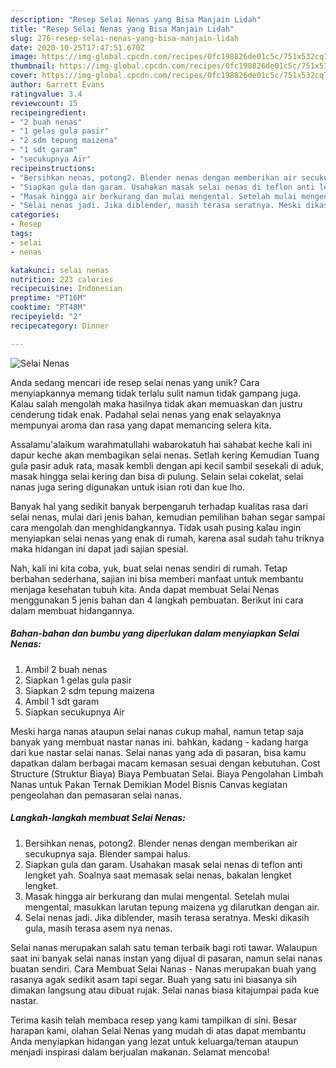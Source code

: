 ```yaml
---
description: "Resep Selai Nenas yang Bisa Manjain Lidah"
title: "Resep Selai Nenas yang Bisa Manjain Lidah"
slug: 276-resep-selai-nenas-yang-bisa-manjain-lidah
date: 2020-10-25T17:47:51.670Z
image: https://img-global.cpcdn.com/recipes/0fc198826de01c5c/751x532cq70/selai-nenas-foto-resep-utama.jpg
thumbnail: https://img-global.cpcdn.com/recipes/0fc198826de01c5c/751x532cq70/selai-nenas-foto-resep-utama.jpg
cover: https://img-global.cpcdn.com/recipes/0fc198826de01c5c/751x532cq70/selai-nenas-foto-resep-utama.jpg
author: Garrett Evans
ratingvalue: 3.4
reviewcount: 15
recipeingredient:
- "2 buah nenas"
- "1 gelas gula pasir"
- "2 sdm tepung maizena"
- "1 sdt garam"
- "secukupnya Air"
recipeinstructions:
- "Bersihkan nenas, potong2. Blender nenas dengan memberikan air secukupnya saja. Blender sampai halus."
- "Siapkan gula dan garam. Usahakan masak selai nenas di teflon anti lengket yah. Soalnya saat memasak selai nenas, bakalan lengket lengket."
- "Masak hingga air berkurang dan mulai mengental. Setelah mulai mengental, masukkan larutan tepung maizena yg dilarutkan dengan air."
- "Selai nenas jadi. Jika diblender, masih terasa seratnya. Meski dikasih gula, masih terasa asem nya nenas."
categories:
- Resep
tags:
- selai
- nenas

katakunci: selai nenas 
nutrition: 223 calories
recipecuisine: Indonesian
preptime: "PT16M"
cooktime: "PT48M"
recipeyield: "2"
recipecategory: Dinner

---
```



![Selai Nenas](https://img-global.cpcdn.com/recipes/0fc198826de01c5c/751x532cq70/selai-nenas-foto-resep-utama.jpg)

Anda sedang mencari ide resep selai nenas yang unik? Cara menyiapkannya memang tidak terlalu sulit namun tidak gampang juga. Kalau salah mengolah maka hasilnya tidak akan memuaskan dan justru cenderung tidak enak. Padahal selai nenas yang enak selayaknya mempunyai aroma dan rasa yang dapat memancing selera kita.

Assalamu&#39;alaikum warahmatullahi wabarokatuh hai sahabat keche kali ini dapur keche akan membagikan selai nenas. Setlah kering Kemudian Tuang gula pasir aduk rata, masak kembli dengan api kecil sambil sesekali di aduk, masak hingga selai kering dan bisa di pulung. Selain selai cokelat, selai nanas juga sering digunakan untuk isian roti dan kue lho.

Banyak hal yang sedikit banyak berpengaruh terhadap kualitas rasa dari selai nenas, mulai dari jenis bahan, kemudian pemilihan bahan segar sampai cara mengolah dan menghidangkannya. Tidak usah pusing kalau ingin menyiapkan selai nenas yang enak di rumah, karena asal sudah tahu triknya maka hidangan ini dapat jadi sajian spesial.


Nah, kali ini kita coba, yuk, buat selai nenas sendiri di rumah. Tetap berbahan sederhana, sajian ini bisa memberi manfaat untuk membantu menjaga kesehatan tubuh kita. Anda dapat membuat Selai Nenas menggunakan 5 jenis bahan dan 4 langkah pembuatan. Berikut ini cara dalam membuat hidangannya.

<!--inarticleads1-->

##### Bahan-bahan dan bumbu yang diperlukan dalam menyiapkan Selai Nenas:

1. Ambil 2 buah nenas
1. Siapkan 1 gelas gula pasir
1. Siapkan 2 sdm tepung maizena
1. Ambil 1 sdt garam
1. Siapkan secukupnya Air


Meski harga nanas ataupun selai nanas cukup mahal, namun tetap saja banyak yang membuat nastar nanas ini. bahkan, kadang - kadang harga dari kue nastar selai nanas. Selai nanas yang ada di pasaran, bisa kamu dapatkan dalam berbagai macam kemasan sesuai dengan kebutuhan. Cost Structure (Struktur Biaya) Biaya Pembuatan Selai. Biaya Pengolahan Limbah Nanas untuk Pakan Ternak Demikian Model Bisnis Canvas kegiatan pengeolahan dan pemasaran selai nanas. 

<!--inarticleads2-->

##### Langkah-langkah membuat Selai Nenas:

1. Bersihkan nenas, potong2. Blender nenas dengan memberikan air secukupnya saja. Blender sampai halus.
1. Siapkan gula dan garam. Usahakan masak selai nenas di teflon anti lengket yah. Soalnya saat memasak selai nenas, bakalan lengket lengket.
1. Masak hingga air berkurang dan mulai mengental. Setelah mulai mengental, masukkan larutan tepung maizena yg dilarutkan dengan air.
1. Selai nenas jadi. Jika diblender, masih terasa seratnya. Meski dikasih gula, masih terasa asem nya nenas.


Selai nanas merupakan salah satu teman terbaik bagi roti tawar. Walaupun saat ini banyak selai nanas instan yang dijual di pasaran, namun selai nanas buatan sendiri. Cara Membuat Selai Nanas - Nanas merupakan buah yang rasanya agak sedikit asam tapi segar. Buah yang satu ini biasanya sih dimakan langsung atau dibuat rujak. Selai nanas biasa kitajumpai pada kue nastar. 

Terima kasih telah membaca resep yang kami tampilkan di sini. Besar harapan kami, olahan Selai Nenas yang mudah di atas dapat membantu Anda menyiapkan hidangan yang lezat untuk keluarga/teman ataupun menjadi inspirasi dalam berjualan makanan. Selamat mencoba!
